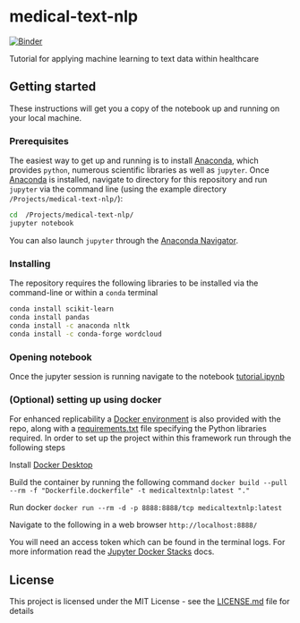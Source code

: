# medical-text-nlp

[![Binder](https://mybinder.org/badge_logo.svg)](https://mybinder.org/v2/gh/sempwn/medical-text-nlp/HEAD?labpath=slides%2Fnlp_overview_slides.ipynb)

Tutorial for applying machine learning to text data within healthcare


## Getting started

These instructions will get you a copy of the notebook up and running on your local machine.

### Prerequisites

The easiest way to get up and running is to install [Anaconda](https://www.anaconda.com/download/_), which provides `python`, numerous scientific libraries as well as `jupyter`. Once [Anaconda](https://www.anaconda.com/download/) is installed, navigate to directory for this repository and run `jupyter` via the command line (using the example directory `/Projects/medical-text-nlp/`):

```bash
cd  /Projects/medical-text-nlp/
jupyter notebook
```
You can also launch `jupyter` through the [Anaconda Navigator](https://www.anaconda.com/distribution/#feature-desktop-gui).

### Installing

The repository requires the following libraries to be installed via the command-line or within a `conda` terminal

```bash
conda install scikit-learn
conda install pandas
conda install -c anaconda nltk
conda install -c conda-forge wordcloud
```

### Opening notebook

Once the jupyter session is running navigate to the notebook [tutorial.ipynb](nbs/tutorial.ipynb)

### (Optional) setting up using docker

For enhanced replicability a [Docker environment](https://docs.docker.com/get-started/) is also provided with the repo, along with a [requirements.txt](requirements.txt) file specifying the Python libraries required. In order to set up the project within this framework run through the following steps

Install [Docker Desktop](https://www.docker.com/products/docker-desktop) 

Build the container by running the following command
```docker build --pull --rm -f "Dockerfile.dockerfile" -t medicaltextnlp:latest "."```

Run docker
```docker run --rm -d -p 8888:8888/tcp medicaltextnlp:latest```

Navigate to the following in a web browser
```http://localhost:8888/```

You will need an access token which can be found in the terminal logs. For more information read the [Jupyter Docker Stacks](https://jupyter-docker-stacks.readthedocs.io/en/latest/index.html) docs.

## License

This project is licensed under the MIT License - see the [LICENSE.md](LICENSE.md) file for details
